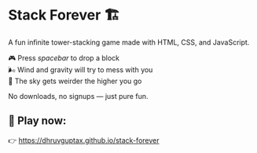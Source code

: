 # Stack Forever 🏗️

A fun infinite tower-stacking game made with HTML, CSS, and JavaScript.

🎮 Press *spacebar* to drop a block  
🌬️ Wind and gravity will try to mess with you  
🌌 The sky gets weirder the higher you go  

No downloads, no signups — just pure fun.

## 🔗 Play now:
👉 https://dhruvguptax.github.io/stack-forever
